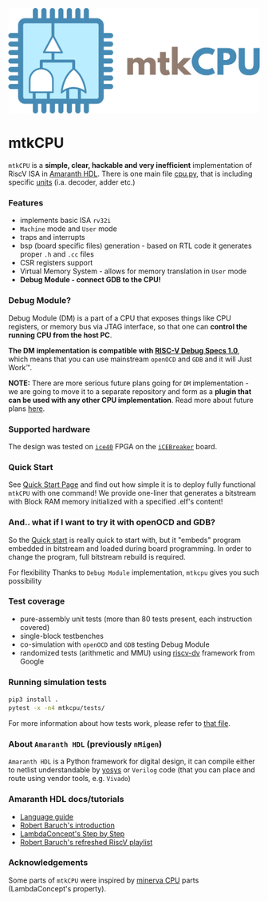 
![Alt text](svg/logo.png?raw=true "mtkCPU logo")

# mtkCPU

`mtkCPU` is a **simple, clear, hackable and very inefficient** implementation of RiscV ISA in [Amaranth HDL](https://github.com/amaranth-hdl/amaranth). There is one main file [cpu.py](mtkcpu/cpu/cpu.py), that is including specific [units](./mtkcpu/units) (i.a. decoder, adder etc.)


### Features
* implements basic ISA `rv32i`
* `Machine` mode and `User` mode
* traps and interrupts
* bsp (board specific files) generation - based on RTL code it generates proper `.h` and `.cc` files
* CSR registers support
* Virtual Memory System - allows for memory translation in `User` mode
* **Debug Module - connect GDB to the CPU!**

### Debug Module?
Debug Module (DM) is a part of a CPU that exposes things like CPU registers, or memory bus via JTAG interface, so that one can **control the running CPU from the host PC**.


**The DM implementation is compatible with [RISC-V Debug Specs 1.0](https://raw.githubusercontent.com/riscv/riscv-debug-spec/master/riscv-debug-stable.pdf)**, which means that you can use mainstream `openOCD` and `GDB` and it will Just Work™. 

**NOTE:** There are more serious future plans going for `DM` implementation - we are going to move it to a separate repository and form as a **plugin that can be used with any other CPU implementation**. Read more about future plans [here](docs/future.md).

### Supported hardware
The design was tested on [`ice40`](https://www.latticesemi.com/iCE40) FPGA on the [`iCEBreaker`](https://1bitsquared.com/products/icebreaker) board.


### Quick Start
See [Quick Start Page](doc/run.md) and find out how simple it is to deploy fully functional `mtkCPU` with one command!
We provide one-liner that generates a bitstream with Block RAM memory initialized with a specified .elf's content!


### And.. what if I want to try it with openOCD and GDB?

So the [Quick start](#quick-start) is really quick to start with, but it "embeds" program embedded in bitstream and loaded during board programming. In order to change the program, full bitstream rebuild is required. 

For flexibility Thanks to `Debug Module` implementation, `mtkcpu` gives you such possibility


### Test coverage
* pure-assembly unit tests (more than 80 tests present, each instruction covered)
* single-block testbenches
* co-simulation with `openOCD` and `GDB` testing Debug Module
* randomized tests (arithmetic and MMU) using [riscv-dv](https://github.com/google/riscv-dv) framework from Google


### Running simulation tests

```sh
pip3 install .
pytest -x -n4 mtkcpu/tests/
```

For more information about how tests work, please refer to [that file](./doc/tests.md).

### About `Amaranth HDL` (previously `nMigen`)

`Amaranth HDL` is a Python framework for digital design, it can compile either to netlist understandable by [yosys](https://github.com/YosysHQ/yosys) or `Verilog` code (that you can place and route using vendor tools, e.g. `Vivado`)

### Amaranth HDL docs/tutorials

* [Language guide](https://amaranth-lang.org/docs/amaranth/latest/)
* [Robert Baruch's introduction](https://github.com/RobertBaruch/nmigen-tutorial)
* [LambdaConcept's Step by Step](http://blog.lambdaconcept.com/doku.php?id=nmigen:tutorial)
* [Robert Baruch's refreshed RiscV playlist](https://www.youtube.com/playlist?list=PLEeZWGE3PwbZTypHq00G-yEX8TEI95lw4)


### Acknowledgements

Some parts of `mtkCPU` were inspired by [minerva CPU](https://github.com/lambdaconcept/minerva) parts (LambdaConcept's property).
